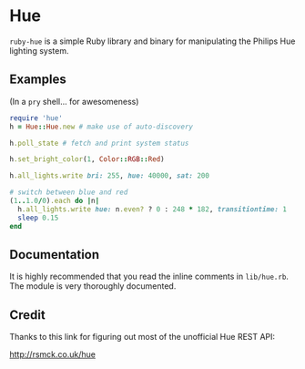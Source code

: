 # Hue

`ruby-hue` is a simple Ruby library and binary for manipulating the Philips Hue
lighting system.

## Examples

(In a `pry` shell... for awesomeness)

```ruby
require 'hue'
h = Hue::Hue.new # make use of auto-discovery

h.poll_state # fetch and print system status

h.set_bright_color(1, Color::RGB::Red)

h.all_lights.write bri: 255, hue: 40000, sat: 200

# switch between blue and red
(1..1.0/0).each do |n|
  h.all_lights.write hue: n.even? ? 0 : 248 * 182, transitiontime: 1
  sleep 0.15
end
```

## Documentation

It is highly recommended that you read the inline comments in `lib/hue.rb`. The
module is very thoroughly documented.

## Credit

Thanks to this link for figuring out most of the unofficial Hue REST API:

http://rsmck.co.uk/hue

